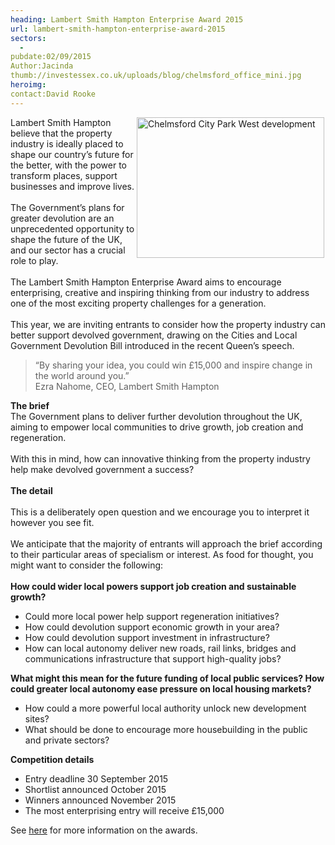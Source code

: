 ```yaml
---
heading: Lambert Smith Hampton Enterprise Award 2015
url: lambert-smith-hampton-enterprise-award-2015
sectors:
  -  
pubdate:02/09/2015
Author:Jacinda
thumb://investessex.co.uk/uploads/blog/chelmsford_office_mini.jpg
heroimg:
contact:David Rooke
---
```

<p><img alt='Chelmsford City Park West development' src='http://www.investessex.co.uk/uploads/blog/Chelmsford_office_300.jpg' style='width: 300px; height: 225px; margin-left: 2px; margin-right: 2px; float: right;'/>Lambert Smith Hampton believe that the property industry is ideally placed to shape our country’s future for the better, with the power to transform places, support businesses and improve lives.<br/><br/>	The Government’s plans for greater devolution are an unprecedented opportunity to shape the future of the UK, and our sector has a crucial role to play.<br/><br/>	The Lambert Smith Hampton Enterprise Award aims to encourage enterprising, creative and inspiring thinking from our industry to address one of the most exciting property challenges for a generation.<br/><br/>	This year, we are inviting entrants to consider how the property industry can better support devolved government, drawing on the Cities and Local Government Devolution Bill introduced in the recent Queen’s speech.</p><blockquote><p>		“By sharing your idea, you could win £15,000 and inspire change in the world around you.”<br/>		Ezra Nahome, CEO, Lambert Smith Hampton</p></blockquote><p><strong>The brief</strong><br/>	The Government plans to deliver further devolution throughout the UK, aiming to empower local communities to drive growth, job creation and regeneration.<br/><br/>	With this in mind, how can innovative thinking from the property industry help make devolved government a success?<br/><br/><strong>The detail</strong><br/><br/>	This is a deliberately open question and we encourage you to interpret it however you see fit.<br/><br/>	We anticipate that the majority of entrants will approach the brief according to their particular areas of specialism or interest. As food for thought, you might want to consider the following:<br/><br/><strong>How could wider local powers support job creation and sustainable growth?</strong></p><ul><li>		Could more local power help support regeneration initiatives?</li><li>		How could devolution support economic growth in your area?</li><li>		How could devolution support investment in infrastructure?</li><li>		How can local autonomy deliver new roads, rail links, bridges and communications infrastructure that support high-quality jobs?</li></ul><p><strong>What might this mean for the future funding of local public services? How could greater local autonomy ease pressure on local housing markets?</strong></p><ul><li>		How could a more powerful local authority unlock new development sites?</li><li>		What should be done to encourage more housebuilding in the public and private sectors?</li></ul><p><strong>Competition details</strong></p><ul><li>		Entry deadline 30 September 2015</li><li>		Shortlist announced October 2015</li><li>		Winners announced November 2015</li><li>		The most enterprising entry will receive £15,000</li></ul><p>	See <a href='http://www.lsh.co.uk/EnterpriseAward' target='_blank'>here</a> for more information on the awards.</p>